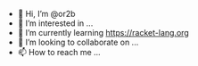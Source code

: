 - 👋 Hi, I’m @or2b
- 👀 I’m interested in ...
- 🌱 I’m currently learning https://racket-lang.org
- 💞️ I’m looking to collaborate on ...
- 📫 How to reach me ...

<!---
or2b/or2b is a ✨ special ✨ repository because its `README.md` (this file) appears on your GitHub profile.
You can click the Preview link to take a look at your changes.
--->
